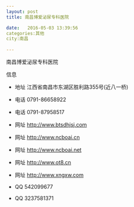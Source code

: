 ```yaml
--- 
layout: post 
title: 南昌博爱泌尿专科医院

date:   2016-05-03 13:39:56 
categories:其他  
city:南昌
  
--- 
```

   
南昌博爱泌尿专科医院

信息
 - 地址 江西省南昌市东湖区胜利路355号(近八一桥)

 - 电话 0791-86658922

 - 电话 0791-87958517

 - 网址 http://www.btsdhjsj.com

 - 网址 http://www.ncboai.cn

 - 网址 http://www.ncboai.net

 - 网址 http://www.ot8.cn

 - 网址 http://www.xngxw.com

 - QQ 542099677

 - QQ 3237581371


